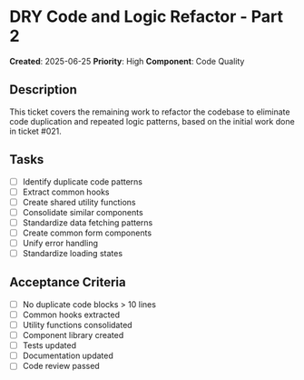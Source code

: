 # DRY Code and Logic Refactor - Part 2

**Created**: 2025-06-25
**Priority**: High
**Component**: Code Quality

## Description
This ticket covers the remaining work to refactor the codebase to eliminate code duplication and repeated logic patterns, based on the initial work done in ticket #021.

## Tasks
- [ ] Identify duplicate code patterns
- [ ] Extract common hooks
- [ ] Create shared utility functions
- [ ] Consolidate similar components
- [ ] Standardize data fetching patterns
- [ ] Create common form components
- [ ] Unify error handling
- [ ] Standardize loading states

## Acceptance Criteria
- [ ] No duplicate code blocks > 10 lines
- [ ] Common hooks extracted
- [ ] Utility functions consolidated
- [ ] Component library created
- [ ] Tests updated
- [ ] Documentation updated
- [ ] Code review passed
